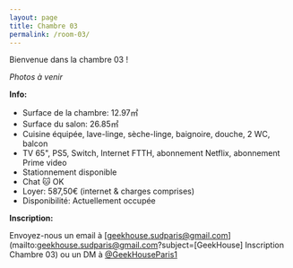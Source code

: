 ```yaml
---
layout: page
title: Chambre 03
permalink: /room-03/
---
```

Bienvenue dans la chambre 03 !

*Photos à venir*

**Info:**

* Surface de la chambre: 12.97&#13217;
* Surface du salon: 26.85&#13217;
* Cuisine équipée, lave-linge, sèche-linge, baignoire, douche, 2 WC, balcon
* TV 65", PS5, Switch, Internet FTTH, abonnement Netflix, abonnement Prime video
* Stationnement disponible
* Chat 🐱 OK
* Loyer: 587,50&#8364; (internet & charges comprises)
* Disponibilité: Actuellement occupée

**Inscription:**

Envoyez-nous un email à [geekhouse.sudparis@gmail.com](mailto:geekhouse.sudparis@gmail.com?subject=[GeekHouse] Inscription Chambre 03) ou un DM à [@GeekHouseParis1](https://twitter.com/GeekHouseParis1)

